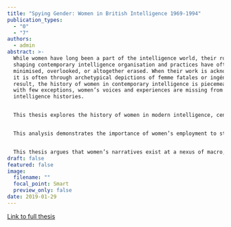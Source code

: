 ```yaml
---
title: "Spying Gender: Women in British Intelligence 1969-1994"
publication_types:
  - "0"
  - "7"
authors:
  - admin
abstract: >-
  While women have long been a part of the intelligence world, their roles in
  shaping contemporary intelligence organisation and practices have often been
  minimised, overlooked, or altogether erased. When their work is acknowledged,
  it is often through archetypical depictions of femme fatales or ingénues. As a
  result, the history of women in contemporary intelligence is piecemeal, and
  with few exceptions, women’s voices and experiences are missing from
  intelligence histories. 


  This thesis explores the history of women in modern intelligence, centred on the British Security Service, MI5, from 1969 to 1994, a time period which contained many of the most significant changes for women in the organisation. This thesis addresses how structural and societal factors, in combination with organisational policies, practices, and cultures shaped women’s experiences in modern intelligence employment. Sources include autobiographical writing and public speaking events such as lectures, panel discussions, television and radio broadcasts. 


  This analysis demonstrates the importance of women’s employment to studies of intelligence history and organisation and explores the interconnectedness of larger structural factors within women’s everyday lives and employment. Incorporating an interdisciplinary approach to women’s and gender history, this thesis draws from intersectional feminist theory, research on women’s employment and labour market participation, organisational and business management studies, and critical intelligence studies. 


  This thesis argues that women’s narratives exist at a nexus of macro, meso and micro level forces and that these experiences are uniquely positioned to highlight how contemporary intelligence organisations have been shaped by women employees. In an ongoing fight for equality of opportunity, women have challenged and changed policies and practices which hindered their progression, including the gender coding of certain job roles. Foregrounding women’s experiences in intelligence work allows us to discern these changes in ways that are not as visible if we only consider the experiences of men.
draft: false
featured: false
image:
  filename: ""
  focal_point: Smart
  preview_only: false
date: 2019-01-29
---
```

[L﻿ink to full thesis](https://pure.aber.ac.uk/portal/en/theses/spying-gender(8124a3cd-4f7c-42f7-91d0-fe222500f55e).html)
